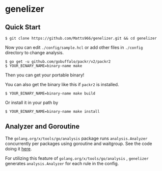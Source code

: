 # genelizer

## Quick Start

```
$ git clone https://github.com/Matts966/genelizer.git && cd genelizer
```

Now you can edit `./config/sample.hcl` or add other files in `./config` directory to change analysis.

```
$ go get -u github.com/gobuffalo/packr/v2/packr2
$ YOUR_BINARY_NAME=binary-name make
```

Then you can get your portable binary!

You can also get the binary like this if `packr2` is installed.

```
$ YOUR_BINARY_NAME=binary-name make build
```

Or install it in your path by

```
$ YOUR_BINARY_NAME=binary-name make install
```

## Analyzer and Goroutine

The `golang.org/x/tools/go/analysis` package runs `analysis.Analyzer` concurrently per packages using goroutine and waitgroup.
See the code doing it [here](https://github.com/golang/tools/blob/be0da057c5e3c2df569a2c25cd280149b7d7e7d0/go/analysis/internal/checker/checker.go#L201).

For utilizing this feature of `golang.org/x/tools/go/analysis` , `genelizer` generates `analysis.Analyzer` for each rule in the config.
